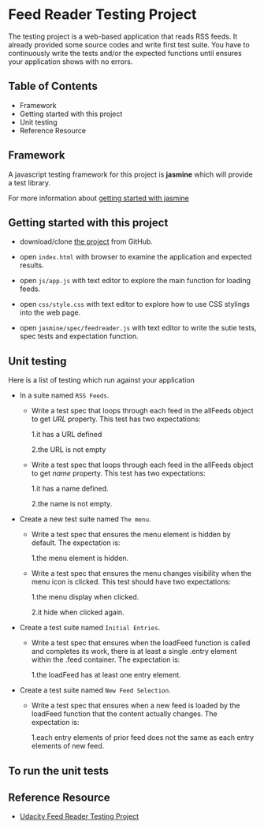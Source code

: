 # Feed Reader Testing Project

The testing project is a web-based application that reads RSS feeds. It already provided some source codes and write first test suite. You have to continuously write the tests and/or the expected functions until ensures your application shows with no errors.

## Table of Contents

* Framework
* Getting started with this project
* Unit testing
* Reference Resource


## Framework

A javascript testing framework for this project is **jasmine** which will provide a test library.

For more information about [getting started with jasmine](https://jasmine.github.io/pages/getting_started.html)

## Getting started with this project

* download/clone [the project](https://github.com/udacity/frontend-nanodegree-feedreader) from GitHub.

* open `index.html` with browser to examine the application and expected results.

* open `js/app.js` with text editor to explore the main function for loading feeds.

* open `css/style.css` with text editor to explore how to use CSS stylings into the web page.

* open `jasmine/spec/feedreader.js` with text editor to write the sutie tests, spec tests and expectation function.

## Unit testing
Here is a list of testing which run against your application

* In a suite named `RSS Feeds`.

  * Write a test spec that loops through each feed in the allFeeds object to get _URL_ property. This test has two expectations:
    
    1.it has a URL defined
    
    2.the URL is not empty 

  * Write a test spec that loops through each feed in the allFeeds object to get _name_ property. This test has two expectations:
    
    1.it has a name defined.
    
    2.the name is not empty.

* Create a new test suite named `The menu`.

  * Write a test spec that ensures the menu element is hidden by default. The expectation is:
  
    1.the menu element is hidden.

  * Write a test spec that ensures the menu changes visibility when the menu icon is clicked. This test should have two expectations: 
    
    1.the menu display when clicked.
    
    2.it hide when clicked again.

* Create a test suite named `Initial Entries`.

  * Write a test spec that ensures when the loadFeed function is called and completes its work, there is at least a single .entry element within the .feed container. The expectation is:
  
    1.the loadFeed has at least one entry element.

* Create a test suite named `New Feed Selection`.

  * Write a test spec that ensures when a new feed is loaded by the loadFeed function that the content actually changes. The expectation is:
  
    1.each entry elements of prior feed does not the same as each entry elements of new feed.
    
## To run the unit tests


## Reference Resource
  
   * [Udacity Feed Reader Testing Project](https://www.diigo.com/outliner/fjsk23/Udacity-Feed-Reader-Testing-(project-%234)?key=i5xqspbzvg)

